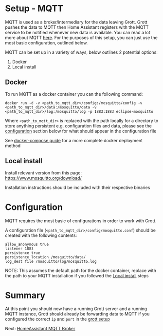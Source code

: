 # Setup - MQTT
MQTT is used as a broker/intermediary for the data leaving Grott. Grott pushes the data to MQTT then Home Assistant registers with the MQTT service to be notified whenever new data is available. You can read a lot more about MQTT [here](https://mqtt.org/).
For the purposes of this setup, you can just use the most basic configuration, outlined below.

MQTT can be set up in a variety of ways, below outlines 2 potential options:
1. Docker
2. Local install

## Docker
To run MQTT as a docker container you can the following command:
```
docker run -d -v <path_to_mqtt_dir>/config:/mosquitto/config -v <path_to_mqtt_dir>/data:/mosquitto/data -v <path_to_mqtt_dir>/log:/mosquitto/log -p 1883:1883 eclipse-mosquitto
```
Where `<path_to_mqtt_dir>` is replaced with the path locally for a directory to store anything persistent e.g. configuration files and data, please see the [configuration](#configuration) section below for what should appear in the configuration file

See [docker-compose guide](docker-compose-guide.md) for a more complete docker deployment method

## Local install
Install relevant version from this page: https://www.mosquitto.org/download/

Installation instructions should be included with their respective binaries

# Configuration
MQTT requires the most basic of configurations in order to work with Grott.

A configuration file (`<path_to_mqtt_dir>/config/mosquitto.conf`) should be created with the following contents:
```
allow_anonymous true
listener 1883
persistence true
persistence_location /mosquitto/data/
log_dest file /mosquitto/log/mosquitto.log
```
NOTE: This assumes the default path for the docker container, replace with the path to your MQTT installation if you followed the [Local install](#LocalInstall) steps

# Summary
At this point you should now have a running Grott server and a running MQTT instance, Grott should already be forwarding data to MQTT if you configured the correct `ip` and `port` in the [grott setup](grott.md)

Next: [HomeAssistant MQTT Broker](homeassistant-mqtt-broker.md)
